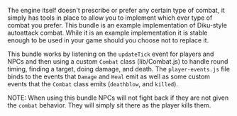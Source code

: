The engine itself doesn't prescribe or prefer any certain type of combat, it simply has tools
in place to allow you to implement which ever type of combat you prefer. This bundle is an example
implementation of Diku-style autoattack combat. While it is an example implementation it is stable
enough to be used in your game should you choose not to replace it.

This bundle works by listening on the `updateTick` event for players and NPCs and then using a
custom `Combat` class (lib/Combat.js) to handle round timing, finding a target, doing damage, and
death. The `player-events.js` file binds to the events that `Damage` and `Heal` emit as well as
some custom events that the `Combat` class emits (`deathblow`, and `killed`).

NOTE: When using this bundle NPCs will not fight back if they are not given the `combat` behavior.
They will simply sit there as the player kills them.
